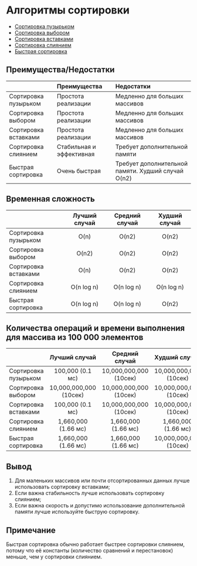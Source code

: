# Алгоритмы сортировки

- [Сортировка пузырьком](bubble-sort)
- [Сортировка выбором](selection-sort)
- [Сортировка вставками](insertion-sort)
- [Сортировка слиянием](merge-sort)
- [Быстрая сортировка](quick-sort)

## Преимущества/Недостатки

|                      | Преимущества             | Недостатки                                         |
|:---------------------|:-------------------------|:---------------------------------------------------|
| Сортировка пузырьком | Простота реализации      | Медленно для больших массивов                      |
| Сортировка выбором   | Простота реализации      | Медленно для больших массивов                      |
| Сортировка вставками | Простота реализации      | Медленно для больших массивов                      |
| Сортировка слиянием  | Стабильная и эффективная | Требует дополнительной памяти                      |
| Быстрая сортировка   | Очень быстрая            | Требует дополнительной памяти. Худший случай O(n2) |

## Временная сложность

|                      | Лучший случай | Средний случай | Худший случай |
|:---------------------|:-------------:|:--------------:|:-------------:|
| Сортировка пузырьком |     O(n)      |     O(n2)      |     O(n2)     |
| Сортировка выбором   |     O(n2)     |     O(n2)      |     O(n2)     |
| Сортировка вставками |     O(n)      |     O(n2)      |     O(n2)     |
| Сортировка слиянием  |  O(n log n)   |   O(n log n)   |  O(n log n)   |
| Быстрая сортировка   |  O(n log n)   |   O(n log n)   |     O(n2)     |

## Количества операций и времени выполнения для массива из 100 000 элементов

|                      |     Лучший случай      |     Средний случай     |     Худший случай      |
|:---------------------|:----------------------:|:----------------------:|:----------------------:|
| Сортировка пузырьком |    100,000 (0.1 мс)    | 10,000,000,000 (10сек) | 10,000,000,000 (10сек) |
| Сортировка выбором   | 10,000,000,000 (10сек) | 10,000,000,000 (10сек) | 10,000,000,000 (10сек) |
| Сортировка вставками |    100,000 (0.1 мс)    | 10,000,000,000 (10сек) | 10,000,000,000 (10сек) |
| Сортировка слиянием  |  1,660,000 (1.66 мс)   |  1,660,000 (1.66 мс)   |  1,660,000 (1.66 мс)   |
| Быстрая сортировка   |  1,660,000 (1.66 мс)   |  1,660,000 (1.66 мс)   | 10,000,000,000 (10сек) |

## Вывод

1. Для маленьких массивов или почти отсортированных данных лучше использовать сортировку вставками;
2. Если важна стабильность лучше использовать сортировку слиянием;
3. Если важна скорость и допустимо использование дополнительной памяти лучше используйте быструю сортировку.

## Примечание

Быстрая сортировка обычно работает быстрее сортировки слиянием, потому что её константы (количество сравнений и перестановок) меньше, чем у сортировки слиянием.